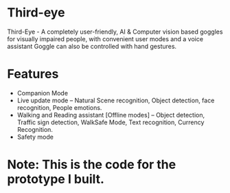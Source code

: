 # Third-eye
Third-Eye - A completely user-friendly, AI & Computer vision based goggles for visually impaired people, with convenient user modes and a voice assistant 
Goggle can also be controlled with hand gestures.

# Features
- Companion Mode 
- Live update mode – Natural Scene recognition, Object detection, face recognition, People emotions.
- Walking and Reading assistant [Offline modes] – Object detection, Traffic sign detection, WalkSafe Mode, Text recognition, Currency Recognition.
- Safety mode 


# Note: This is the code for the prototype I built.
